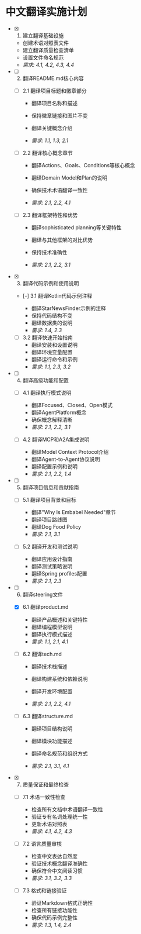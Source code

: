 # 中文翻译实施计划

- [x] 1. 建立翻译基础设施


  - 创建术语对照表文件
  - 建立翻译质量检查清单
  - 设置文件命名规范
  - _需求: 4.1, 4.2, 4.3, 4.4_



- [ ] 2. 翻译README.md核心内容
  - [ ] 2.1 翻译项目标题和徽章部分
    - 翻译项目名称和描述
    - 保持徽章链接和图片不变

    - 翻译关键概念介绍
    - _需求: 1.1, 1.3, 2.1_

  - [ ] 2.2 翻译核心概念章节
    - 翻译Actions、Goals、Conditions等核心概念

    - 翻译Domain Model和Plan的说明
    - 确保技术术语翻译一致性
    - _需求: 2.1, 2.2, 4.1_

  - [ ] 2.3 翻译框架特性和优势
    - 翻译sophisticated planning等关键特性

    - 翻译与其他框架的对比优势
    - 保持技术准确性
    - _需求: 2.1, 2.2, 3.1_

- [x] 3. 翻译代码示例和使用说明

  - [-] 3.1 翻译Kotlin代码示例注释

    - 翻译StarNewsFinder示例的注释
    - 保持代码结构不变
    - 翻译数据类的说明
    - _需求: 1.4, 2.3_

  - [ ] 3.2 翻译快速开始指南
    - 翻译安装和设置说明
    - 翻译环境变量配置
    - 翻译运行命令和示例
    - _需求: 1.1, 2.3, 3.2_

- [ ] 4. 翻译高级功能和配置
  - [ ] 4.1 翻译执行模式说明
    - 翻译Focused、Closed、Open模式
    - 翻译AgentPlatform概念
    - 确保概念解释清晰
    - _需求: 2.1, 2.2, 3.1_

  - [ ] 4.2 翻译MCP和A2A集成说明
    - 翻译Model Context Protocol介绍
    - 翻译Agent-to-Agent协议说明
    - 翻译配置示例和说明
    - _需求: 2.1, 2.2, 1.4_

- [ ] 5. 翻译项目信息和贡献指南
  - [ ] 5.1 翻译项目背景和目标
    - 翻译"Why Is Embabel Needed"章节
    - 翻译项目路线图
    - 翻译Dog Food Policy
    - _需求: 2.1, 3.1_

  - [ ] 5.2 翻译开发和测试说明
    - 翻译应用设计指南
    - 翻译测试策略说明
    - 翻译Spring profiles配置
    - _需求: 2.1, 2.3_

- [ ] 6. 翻译steering文件
  - [x] 6.1 翻译product.md


    - 翻译产品概述和关键特性
    - 翻译编程模型说明
    - 翻译执行模式描述
    - _需求: 1.1, 2.1, 4.1_



  - [ ] 6.2 翻译tech.md
    - 翻译技术栈描述
    - 翻译构建系统和依赖说明
    - 翻译开发环境配置


    - _需求: 2.1, 2.2, 4.1_

  - [ ] 6.3 翻译structure.md
    - 翻译项目结构说明
    - 翻译模块功能描述


    - 翻译命名规范和组织方式
    - _需求: 2.1, 3.1, 4.1_

- [x] 7. 质量保证和最终检查

  - [ ] 7.1 术语一致性检查
    - 检查所有文档中术语翻译一致性
    - 验证专有名词处理统一性
    - 更新术语对照表
    - _需求: 4.1, 4.2, 4.3_



  - [ ] 7.2 语言质量审核
    - 检查中文表达自然度
    - 验证技术概念翻译准确性
    - 确保符合中文阅读习惯
    - _需求: 3.1, 3.2, 3.3_

  - [ ] 7.3 格式和链接验证
    - 验证Markdown格式正确性
    - 检查所有链接功能性
    - 确保代码示例完整性
    - _需求: 1.3, 1.4, 2.4_